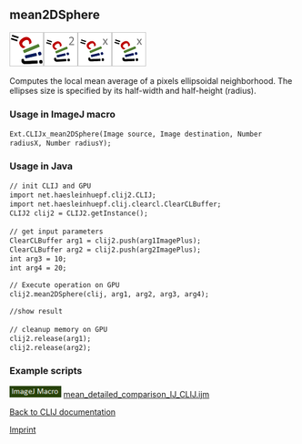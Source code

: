 ## mean2DSphere
![Image](images/mini_clij1_logo.png)![Image](images/mini_clij2_logo.png)![Image](images/mini_clijx_logo.png)![Image](images/mini_clijx_logo.png)

Computes the local mean average of a pixels ellipsoidal neighborhood. The ellipses size is specified by 
its half-width and half-height (radius).

### Usage in ImageJ macro
```
Ext.CLIJx_mean2DSphere(Image source, Image destination, Number radiusX, Number radiusY);
```


### Usage in Java
```
// init CLIJ and GPU
import net.haesleinhuepf.clij2.CLIJ;
import net.haesleinhuepf.clij.clearcl.ClearCLBuffer;
CLIJ2 clij2 = CLIJ2.getInstance();

// get input parameters
ClearCLBuffer arg1 = clij2.push(arg1ImagePlus);
ClearCLBuffer arg2 = clij2.push(arg2ImagePlus);
int arg3 = 10;
int arg4 = 20;
```

```
// Execute operation on GPU
clij2.mean2DSphere(clij, arg1, arg2, arg3, arg4);
```

```
//show result

// cleanup memory on GPU
clij2.release(arg1);
clij2.release(arg2);
```




### Example scripts
<a href="https://github.com/clij/clij-advanced-filters/blob/master/src/main/macro/"><img src="images/language_macro.png" height="20"/></a> [mean_detailed_comparison_IJ_CLIJ.ijm](https://github.com/clij/clij-advanced-filters/blob/master/src/main/macro/mean_detailed_comparison_IJ_CLIJ.ijm)  


[Back to CLIJ documentation](https://clij.github.io/)

[Imprint](https://clij.github.io/imprint)
